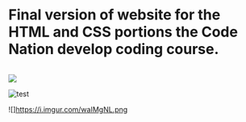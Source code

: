 # Final version of website for the HTML and CSS portions the Code Nation develop coding course.


<img src="https://media.giphy.com/media/h6xRbX0tEqLhiOf3GU/giphy.gif" alt="">

![](http://i.imgur.com/60bts.gif)

![test](https://media.giphy.com/media/h6xRbX0tEqLhiOf3GU/giphy.gif)

![]https://i.imgur.com/waIMgNL.png
